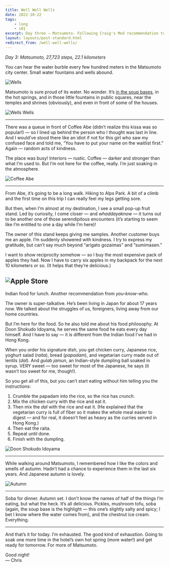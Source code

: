 ```yaml
---
title: Well Well Wells
date: 2022-10-22
tags: 
    - long
    - s01
excerpt: Day three — Matsumoto. Following Craig's Mod recommendation to the legendary kissa Coffee Abe.
layout: layouts/post-standard.html
redirect_from: /well-well-wells/
---
```


*Day 3: Matsumoto, 27,723 steps, 22.1 kilometers*

You can hear the water burble every few hundred meters in the Matsumoto city center. Small water fountains and wells abound.

![Wells](/assets/images/www1.jpeg)

Matsumoto is sure proud of its water. No wonder. It’s [in the soup bases](/posts/friday-night-good-time/), in the hot springs, and in those little fountains in public squares, near the temples and shrines (obviously), and even in front of some of the houses.

![Wells Wells](/assets/images/www2.jpeg)

---

There was a queue in front of Coffee Abe (didn’t realize this kissa was so popular!) — so I lined up behind the person who I thought was last in line. And I would’ve stood there like an idiot if not for this girl who saw my confused face and told me, “You have to put your name on the waitlist first.” Again — random acts of kindness.

The place was busy! Interiors — rustic. Coffee — darker and stronger than what I’m used to. But I’m not here for the coffee, really. I’m just soaking in the atmosphere.

![Coffee Abe](/assets/images/www3.jpeg)

---

From Abe, it’s going to be a long walk. Hiking to Alps Park. A bit of a climb and the first time on this trip I can really feel my legs getting sore.

But then, when I’m almost at my destination, I see a small pop-up fruit stand. Led by curiosity, I come closer — and *whaddayaknow* — it turns out to be another one of those serendipitous encounters (it’s starting to seem like I’m entitled to one a day while I’m here)!

The owner of this stand keeps giving me samples. Another customer buys me an apple. I’m suddenly showered with kindness. I try to express my gratitude, but can’t say much beyond “arigato gozaimas” and “sumimasen.”

I want to show reciprocity somehow — so I buy the most expensive pack of apples they had. Now I have to carry six apples in my backpack for the next 10 kilometers or so. (It helps that they’re delicious.)

![Apple Store](/assets/images/www4.jpeg)
---

Indian food for lunch. Another recommendation from *you-know-who.*

The owner is super-talkative. He’s been living in Japan for about 17 years now. We talked about the struggles of us, foreigners, living away from our home countries.

But I’m here for the food. So he also told me about his food philosophy. At Doon Shokudo Idoyama, he serves the same food he eats every day himself. And I have to say — it is different from the Indian food I’ve had in Hong Kong.

When you order his signature dish, you get chicken curry, Japanese rice, yoghurt salad (*raita*), bread (*papadam*), and vegetarian curry made out of lentils (*dal*). And *gulab jamun*, an Indian-style dumpling ball soaked in syrup. VERY sweet — too sweet for most of the Japanese, he says (it wasn’t too sweet for me, though!).

So you get all of this, but you can’t start eating without him telling you the instructions:

1. Crumble the papadam into the rice, so the rice has *crunch*.  
2. Mix the chicken curry with the rice and eat it.  
3. Then mix the *dal* with the rice and eat it. (He explained that the vegetarian curry is full of fiber so it makes the whole meal easier to digest — and for real, it doesn’t feel as heavy as the curries served in Hong Kong.)  
4. Then eat the raita.  
5. Repeat until done.  
6. Finish with the dumpling.

![Doon Shokudo Idoyama](/assets/images/www5.jpeg)

---

While walking around Matsumoto, I remembered how I like the colors and smells of autumn. Hadn’t had a chance to experience them in the last six years. And Japanese autumn is lovely.

![Autumn](/assets/images/www6.jpeg)

---

Soba for dinner. Autumn set. I don’t know the names of half of the things I’m eating, but what the heck. It’s all delicious. Pickles, mushroom tofu, soba (again, the soup base is the highlight — this one’s slightly salty and spicy; I bet I know where the water comes from), and the chestnut ice cream. Everything.

---

And that’s it for today. I’m exhausted. The good kind of exhaustion. Going to soak one more time in the hotel’s own hot spring (more water!) and get ready for tomorrow. For more of Matsumoto.

Good night!  
— Chris